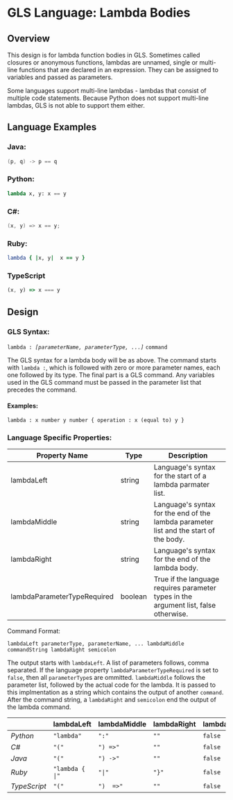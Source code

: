 # GLS Language: Lambda Bodies

## Overview
This design is for lambda function bodies in GLS. Sometimes called closures or anonymous functions, lambdas are unnamed, single or multi-line functions that are declared in an expression. They can be assigned to variables and passed as parameters.

Some languages support multi-line lambdas - lambdas that consist of multiple code statements. Because Python does not support multi-line lambdas, GLS is not able to support them either.

## Language Examples

### Java:  
```Java
(p, q) -> p == q
```

### Python:
```Python
lambda x, y: x == y 
```

### C#:
```C#
(x, y) => x == y;
```

### Ruby:
```Ruby
lambda { |x, y|  x == y }
```

### TypeScript
```TypeScript
(x, y) => x === y
```


## Design

### GLS Syntax:
`lambda : `*`[parameterName, parameterType, ...]`* `command`

The GLS syntax for a lambda body will be as above. The command starts with `lambda :`, which is followed with zero or more parameter names, each one followed by its type. The final part is a GLS command. Any variables used in the GLS command must be passed in the parameter list that precedes the command.

#### Examples:
```
lambda : x number y number { operation : x (equal to) y }
```

### Language Specific Properties:

| Property Name               | Type    | Description                                                                           |
|-----------------------------|---------|---------------------------------------------------------------------------------------|
| lambdaLeft                  | string  | Language's syntax for the start of a lambda parmater list.                            |
| lambdaMiddle                | string  | Language's syntax for the end of the lambda parameter list and the start of the body. |
| lambdaRight                 | string  | Language's syntax for the end of the lambda body.                                     |
| lambdaParameterTypeRequired | boolean | True if the language requires parameter types in the argument list, false otherwise.  |

Command Format:
```
lambdaLeft parameterType, parameterName, ... lambdaMiddle commandString lambdaRight semicolon
```

The output starts with `lambdaLeft`. A list of parameters follows, comma separated. If the language property `lambdaParameterTypeRequired` is set to `false`, then all `parameterType`s are ommitted. `lambdaMiddle` follows the parameter list, followed by the actual code for the lambda. It is passed to this implmentation as a string which contains the output of another `command`. After the command string, a `lambdaRight` and `semicolon` end the output of the lambda command. 


|              | lambdaLeft       | lambdaMiddle     | lambdaRight   | lambdaParameterTypeRequired   |
|--------------|------------------|------------------|---------------|-------------------------------|
| *Python*     |  `"lambda"`      |  `":"`           |  `""`         | `false`                       |
| *C#*         |  `"("`           |  `") =>"`        |  `""`         | `false`                       |
| *Java*       |  `"("`           |  `") ->"`        |  `""`         | `false`                       |
| *Ruby*       |  `"lambda { \|"` |  `"\|"`          |  `"}"`        | `false`                       |
| *TypeScript* |  `"("`           |  `")  =>"`       |  `""`         | `false`                       |
